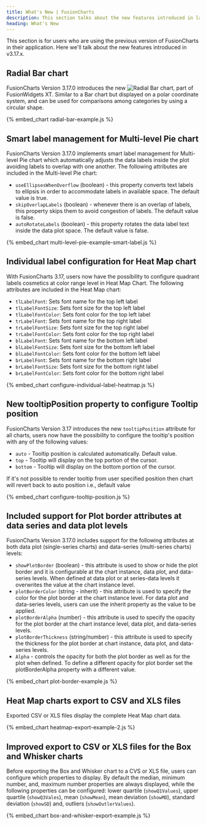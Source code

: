 ```yaml
---
title: What's New | FusionCharts
description: This section talks about the new features introduced in latest version.
heading: What's New
---
```


This section is for users who are using the previous version of FusionCharts in their application. Here we'll talk about the new features introduced in v3.17.x.

## Radial Bar chart

FusionCharts Version 3.17.0 introduces the new ![Radial Bar](/chart-guide/standard-charts/radial-bar-chart) chart, part of FusionWidgets XT. Similar to a Bar chart but displayed on a polar coordinate system, and can be used for comparisons among categories by using a circular shape.

{% embed_chart radial-bar-example.js %}

## Smart label management for Multi-level Pie chart

FusionCharts Version 3.17.0 implements smart label management for Multi-level Pie chart which automatically adjusts the data labels inside the plot avoiding labels to overlap with one another. The following attributes are included in the Multi-level Pie chart:

-  `useEllipsesWhenOverflow` (boolean) - this property converts text labels to ellipsis in order to accommodate labels in available space. The default value is true.
-  `skipOverlapLabels` (boolean) - whenever there is an overlap of labels, this property skips them to avoid congestion of labels. The default value is false.
-  `autoRotateLabels` (boolean) - this property rotates the data label text inside the data plot space. The default value is false.

{% embed_chart multi-level-pie-example-smart-label.js %}

## Individual label configuration for Heat Map chart

With FusionCharts 3.17, users now have the possibility to configure quadrant labels cosmetics at color range level in Heat Map Chart. The following attributes are included in the Heat Map chart:

-  `tlLabelFont`: Sets font name for the top left label
-  `tlLabelFontSize`: Sets font size for the top left label
-  `tlLabelFontColor`: Sets font color for the top left label
-  `trLabelFont`: Sets font name for the top right label
-  `trLabelFontSize`: Sets font size for the top right label
-  `trLabelFontColor`: Sets font color for the top right label
-  `blLabelFont`: Sets font name for the bottom left label
-  `blLabelFontSize`: Sets font size for the bottom left label
-  `blLabelFontColor`: Sets font color for the bottom left label
-  `brLabelFont`: Sets font name for the bottom right label
-  `brLabelFontSize`: Sets font size for the bottom right label
-  `brLabelFontColor`: Sets font color for the bottom right label

{% embed_chart configure-individual-label-heatmap.js %}

## New tooltipPosition property to configure Tooltip position

FusionCharts Version 3.17 introduces the new `tooltipPosition` attribute for all charts, users now have the possibility to configure the tooltip's position with any of the following values:

-  `auto` - Tooltip position is calculated automatically. Default value.
-  `top` - Tooltip will display on the top portion of the cursor.
-  `bottom` - Tooltip will display on the bottom portion of the cursor.

If it's not possible to render tooltip from user specified position then chart will revert back to auto position i.e., default value

{% embed_chart configure-tooltip-position.js %}

## Included support for Plot border attributes at data series and data plot levels

FusionCharts Version 3.17.0 includes support for the following attributes at both data plot (single-series charts) and data-series (multi-series charts) levels:

-  `showPlotBorder` (boolean) - this attribute is used to show or hide the plot border and it is configurable at the chart instance, data plot, and data-series levels. When defined at data plot or at series-data levels it overwrites the value at the chart instance level.
-  `plotBorderColor` (string - inherit) - this attribute is used to specify the color for the plot border at the chart instance level. For data plot and data-series levels, users can use the inherit property as the value to be applied.
-  `plotBorderAlpha` (number) - this attribute is used to specify the opacity for the plot border at the chart instance level, data plot, and data-series levels.
-  `plotBorderThickness` (string/number) - this attribute is used to specify the thickness for the plot border at chart instance, data plot, and data-series levels.
-  `Alpha` - controls the opacity for both the plot border as well as for the plot when defined. To define a different opacity for plot border set the plotBorderAlpha property with a different value.

{% embed_chart plot-border-example.js %}

## Heat Map charts export to CSV and XLS files

Exported CSV or XLS files display the complete Heat Map chart data.

{% embed_chart heatmap-export-example-2.js %}

## Improved export to CSV or XLS files for the Box and Whisker charts

Before exporting the Box and Whisker chart to a CVS or XLS file, users can configure which properties to display. By default the median, minimum number, and, maximum number properties are always displayed, while the following properties can be configured: lower quartile (`showQ1Values`), upper quartile (`showQ3Vales`), mean (`showMean`), mean deviation (`showMD`), standard deviation (`showSD`) and, outliers (`showOutlerValues`).

{% embed_chart box-and-whisker-export-example.js %}

